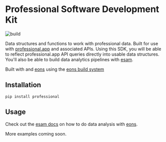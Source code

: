 # Professional Software Development Kit

![build](https://github.com/professional-app/lib_sdk/actions/workflows/python-package.yml/badge.svg)

Data structures and functions to work with professional data.
Built for use with [professional.app](https://professional.app) and associated APIs.
Using this SDK, you will be able to reflect professional.app API queries directly into usable data structures. You'll also be able to build data analytics pipelines with [esam](https://github.com/eons-dev/bin_esam).

Built with and [eons](https://github.com/eons-dev/lib_eons) using the [eons build system](https://github.com/eons-dev/bin_ebbs)

## Installation
`pip install professional`

## Usage

Check out the [esam docs](https://github.com/eons-dev/bin_esam) on how to do data analysis with [eons](https://github.com/eons-dev/lib_eons).

More examples coming soon.